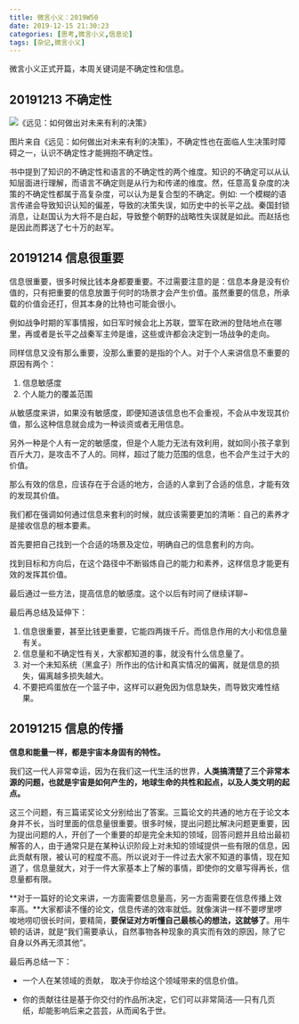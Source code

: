 ```yaml
---
title: 微言小义：2019W50
date: 2019-12-15 21:30:23
categories: [思考,微言小义,信息论]
tags: [杂记,微言小义]
---
```


微言小义正式开篇，本周关键词是不确定性和信息。

<!-- more -->

## 20191213 不确定性

![《远见：如何做出对未来有利的决策》](https://imagerepos.oss-cn-beijing.aliyuncs.com/images/20191215153218.png)

图片来自《远见：如何做出对未来有利的决策》，不确定性也在面临人生决策时障碍之一，认识不确定性才能拥抱不确定性。

书中提到了知识的不确定性和语言的不确定性的两个维度。知识的不确定可以从认知层面进行理解，而语言不确定则是从行为和传递的维度。然，任意高复杂度的决策的不确定性都属于高复杂度，可以认为是复合型的不确定。例如:
一个模糊的语言传递会导致知识认知的偏差，导致的决策失误，如历史中的长平之战。秦国封锁消息，让赵国认为大将不是白起，导致整个朝野的战略性失误就是如此。而赵括也是因此而葬送了七十万的赵军。

## 20191214 信息很重要

信息很重要，很多时候比钱本身都要重要。不过需要注意的是：信息本身是没有价值的，只有把重要的信息放置于何时的场景才会产生价值。虽然重要的信息，所承载的价值会还打，但其本身的比特也可能会很小。

例如战争时期的军事情报，如日军时候会北上苏联，盟军在欧洲的登陆地点在哪里，再或者是长平之战秦军主帅是谁，这些或许都会决定到一场战争的走向。

同样信息又没有那么重要，没那么重要的是指的个人。对于个人来讲信息不重要的原因有两个：

1. 信息敏感度
1. 个人能力的覆盖范围

从敏感度来讲，如果没有敏感度，即便知道该信息也不会重视，不会从中发现其价值，那么这种信息就会成为一种谈资或者无用信息。

另外一种是个人有一定的敏感度，但是个人能力无法有效利用，就如同小孩子拿到百斤大刀，是攻击不了人的。同样，超过了能力范围的信息，也不会产生过于大的价值。

那么有效的信息，应该存在于合适的地方，合适的人拿到了合适的信息，才能有效的发现其价值。

我们都在强调如何通过信息来套利的时候，就应该需要更加的清晰：自己的素养才是接收信息的根本要素。

首先要把自己找到一个合适的场景及定位，明确自己的信息套利的方向。

找到目标和方向后，在这个路径中不断锻炼自己的能力和素养，这样信息才能更有效的发挥其价值。

最后通过一些方法，提高信息的敏感度。这个以后有时间了继续详聊~

最后再总结及延伸下：

1. 信息很重要，甚至比钱更重要，它能四两拨千斤。而信息作用的大小和信息量有关。
1. 信息量和不确定性有关，大家都知道的事，就没有什么信息量了。
1. 对一个未知系统（黑盒子）所作出的估计和真实情况的偏离，就是信息的损失，偏离越多损失越大。
1. 不要把鸡蛋放在一个篮子中，这样可以避免因为信息缺失，而导致灾难性结果。

## 20191215 信息的传播

**信息和能量一样，都是宇宙本身固有的特性。**

我们这一代人非常幸运，因为在我们这一代生活的世界，**人类搞清楚了三个非常本源的问题，也就是宇宙是如何产生的，地球生命的共性和起点，以及人类文明的起点。**

这三个问题，有三篇诺奖论文分别给出了答案。三篇论文的共通的地方在于论文本身并不长，当时里面的信息量很重要。很多时候，提出问题比解决问题更重要，因为提出问题的人，开创了一个重要的却是完全未知的领域，回答问题并且给出最初解答的人，由于通常只是在某种认识阶段上对未知的领域提供一些有限的信息，因此贡献有限，被认可的程度不高。所以说对于一件过去大家不知道的事情，现在知道了，信息量就大，对于一件大家基本上了解的事情，即使你的文章写得再长，信息量都有限。

**对于一篇好的论文来讲，一方面需要信息量高，另一方面需要在信息传播上效率高。**大家都读不懂的论文，信息传递的效率就低。就像演讲一样不要啰里啰唆地唠叨很长时间，要精简，**要保证对方听懂自己最核心的想法，这就够了**。用牛顿的话讲，就是“我们需要承认，自然事物各种现象的真实而有效的原因，除了它自身以外再无须其他”。

最后再总结一下：

- 一个人在某领域的贡献， 取决于你给这个领域带来的信息价值。

- 你的贡献往往是基于你交付的作品所决定，它们可以非常简洁──只有几页纸，却能影响后来之芸芸，从而闻名于世。
